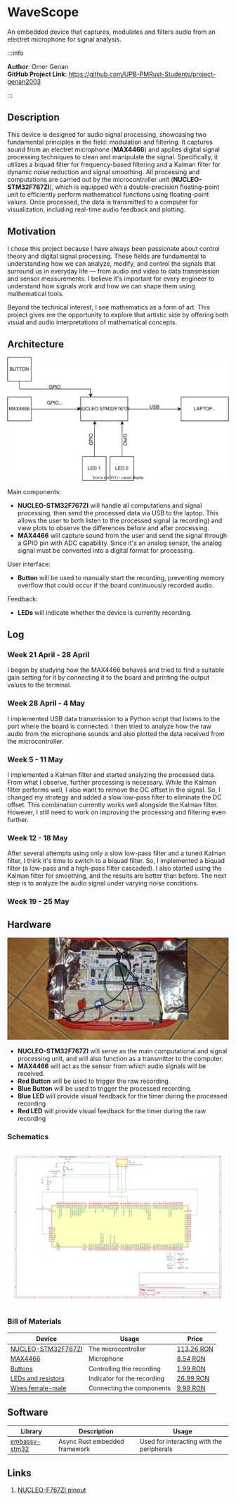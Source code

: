 # WaveScope

An embedded device that captures, modulates and filters audio from an electret microphone for signal analysis.

:::info

**Author**: Omer Genan \
**GitHub Project Link**: https://github.com/UPB-PMRust-Students/project-genan2003

:::

## Description

This device is designed for audio signal processing, showcasing two fundamental principles in the field: modulation and filtering. It captures sound from an electret microphone (**MAX4466**) and applies digital signal processing techniques to clean and manipulate the signal. Specifically, it utilizes a biquad filter for frequency-based filtering and a Kalman filter for dynamic noise reduction and signal smoothing. All processing and computations are carried out by the microcontroller unit (**NUCLEO-STM32F767ZI**), which is equipped with a double-precision floating-point unit to efficiently perform mathematical functions using floating-point values. Once processed, the data is transmitted to a computer for visualization, including real-time audio feedback and plotting.

## Motivation

I chose this project because I have always been passionate about control theory and digital signal processing. These fields are fundamental to understanding how we can analyze, modify, and control the signals that surround us in everyday life — from audio and video to data transmission and sensor measurements. I believe it's important for every engineer to understand how signals work and how we can shape them using mathematical tools.

Beyond the technical interest, I see mathematics as a form of art. This project gives me the opportunity to explore that artistic side by offering both visual and audio interpretations of mathematical concepts.

## Architecture

![Schematic Diagram](Diagram.svg)

Main components:

- **NUCLEO-STM32F767ZI** will handle all computations and signal processing, then send the processed data via USB to the laptop. This allows the user to both listen to the processed signal (a recording) and view plots to observe the differences before and after processing.
- **MAX4466** will capture sound from the user and send the signal through a GPIO pin with ADC capability. Since it's an analog sensor, the analog signal must be converted into a digital format for processing.

User interface:

- **Button** will be used to manually start the recording, preventing memory overflow that could occur if the board continuously recorded audio.

Feedback:

- **LEDs** will indicate whether the device is currently recording.

## Log

<!-- write your progress here every week -->

### Week 21 April - 28 April

I began by studying how the MAX4466 behaves and tried to find a suitable gain setting for it by connecting it to the board and printing the output values to the terminal.

### Week 28 April - 4 May

I implemented USB data transmission to a Python script that listens to the port where the board is connected. I then tried to analyze how the raw audio from the microphone sounds and also plotted the data received from the microcontroller.

### Week 5 - 11 May

I implemented a Kalman filter and started analyzing the processed data. From what I observe, further processing is necessary. While the Kalman filter performs well, I also want to remove the DC offset in the signal. So, I changed my strategy and added a slow low-pass filter to eliminate the DC offset. This combination currently works well alongside the Kalman filter. However, I still need to work on improving the processing and filtering even further.

### Week 12 - 18 May

After several attempts using only a slow low-pass filter and a tuned Kalman filter, I think it's time to switch to a biquad filter. So, I implemented a biquad filter (a low-pass and a high-pass filter cascaded). I also started using the Kalman filter for smoothing, and the results are better than before. The next step is to analyze the audio signal under varying noise conditions.

### Week 19 - 25 May

## Hardware

![Hardware](Hardware.webp)

- **NUCLEO-STM32F767ZI** will serve as the main computational and signal processing unit, and will also function as a transmitter to the computer.
- **MAX4466** will act as the sensor from which audio signals will be received.
- **Red Button** will be used to trigger the raw recording.
- **Blue Button** will be used to trigger the processed recording.
- **Blue LED** will provide visual feedback for the timer during the processed recording
- **Red LED** will provide visual feedback for the timer during the raw recording

### Schematics

![KiCAD Schematic](MicroprocessorsArchitectureSchematic.svg)

### Bill of Materials

<!-- Fill out this table with all the hardware components that you might need.

The format is
```
| [Device](link://to/device) | This is used ... | [price](link://to/store) |

```

-->

| Device                                                                                                                                                                                     | Usage                       | Price                                                                                                                                                                             |
| ------------------------------------------------------------------------------------------------------------------------------------------------------------------------------------------ | --------------------------- | --------------------------------------------------------------------------------------------------------------------------------------------------------------------------------- |
| [NUCLEO-STM32F767ZI](https://www.st.com/en/microcontrollers-microprocessors/stm32f7-series/documentation.html)                                                                             | The microcontroller         | [113.26 RON](https://ro.mouser.com/ProductDetail/STMicroelectronics/NUCLEO-F767ZI?qs=7UaJ5Mrpeu0%2F%252BMRranB3%2Fw%3D%3D)                                                        |
| [MAX4466](https://cdn-shop.adafruit.com/datasheets/MAX4465-MAX4469.pdf)                                                                                                                    | Microphone                  | [8.54 RON](https://sigmanortec.ro/modul-microfon-max4466-cu-amplificare-castig-reglabil-23-5vdc)                                                                                  |
| [Buttons](https://www.optimusdigital.ro/ro/butoane-i-comutatoare/1114-buton-cu-capac-rotund-rou.html)                                                                                      | Controlling the recording   | [1.99 RON](https://www.optimusdigital.ro/ro/butoane-i-comutatoare/1114-buton-cu-capac-rotund-rou.html)                                                                            |
| [LEDs and resistors](https://www.optimusdigital.ro/ro/kituri-optimus-digital/9517-set-de-led-uri-asortate-de-5-mm-si-3-mm-310-buc-cu-rezistoare-bonus.html?search_query=leduri&results=59) | Indicator for the recording | [26.99 RON](https://www.optimusdigital.ro/ro/kituri-optimus-digital/9517-set-de-led-uri-asortate-de-5-mm-si-3-mm-310-buc-cu-rezistoare-bonus.html?search_query=leduri&results=59) |
| [Wires female-male](https://www.optimusdigital.ro/ro/fire-fire-mufate/878-set-fire-mama-tata-40p-30-cm.html?search_query=fire&results=429)                                                 | Connecting the components   | [9.99 RON](https://www.optimusdigital.ro/ro/fire-fire-mufate/878-set-fire-mama-tata-40p-30-cm.html?search_query=fire&results=429)                                                 |

## Software

| Library                                                | Description                   | Usage                                     |
| ------------------------------------------------------ | ----------------------------- | ----------------------------------------- |
| [embassy-stm32](https://github.com/embassy-rs/embassy) | Async Rust embedded framework | Used for interacting with the peripherals |

## Links

<!-- Add a few links that inspired you and that you think you will use for your project -->

1. [NUCLEO-F767ZI pinout](https://os.mbed.com/platforms/ST-Nucleo-F767ZI/)
